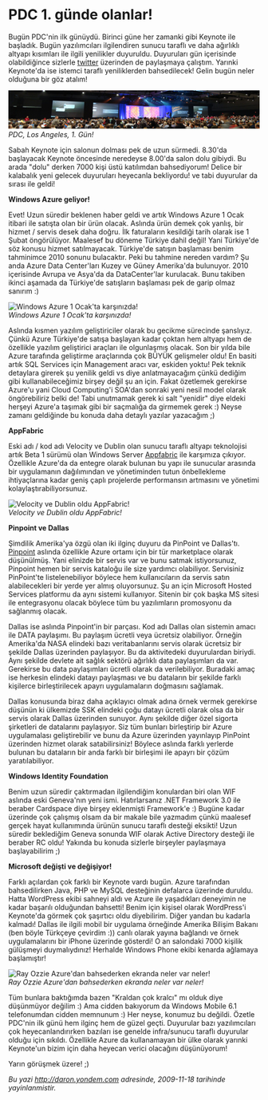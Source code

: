 # PDC 1. günde olanlar! 

Bugün PDC'nin ilk günüydü. Birinci güne her zamanki gibi Keynote ile
başladık. Bugün yazılımcıları ilgilendiren sunucu taraflı ve daha
ağırlıklı altyapı kısımları ile ilgili yenilikler duyuruldu. Duyuruları
gün içerisinde olabildiğince sizlerle
[twitter](http://twitter.com/daronyondem) üzerinden de paylaşmaya
çalıştım. Yarınki Keynote'da ise istemci taraflı yeniliklerden
bahsedilecek! Gelin bugün neler olduğuna bir göz atalım!

![PDC, 1. Gün!](../media/PDC_Birinci_gunde_olanlar/17112009_1.jpg)\
*PDC, Los Angeles, 1. Gün!*

Sabah Keynote için salonun dolması pek de uzun sürmedi. 8.30'da
başlayacak Keynote öncesinde neredeyse 8.00'da salon dolu gibiydi. Bu
arada "dolu" derken 7000 kişi üstü katılımdan bahsediyorum! Delice bir
kalabalık yeni gelecek duyuruları heyecanla bekliyordu! ve tabi
duyurular da sırası ile geldi!

**Windows Azure geliyor!**

Evet! Uzun süredir beklenen haber geldi ve artık Windows Azure 1 Ocak
itibari ile satışta olan bir ürün olacak. Aslında ürün demek çok yanlış,
bir hizmet / servis desek daha doğru. İlk faturaların kesildiği tarih
olarak ise 1 Şubat öngörülüyor. Maalesef bu döneme Türkiye dahil değil!
Yani Türkiye'de söz konusu hizmet satılmayacak. Türkiye'de satışın
başlaması benim tahminimce 2010 sonunu bulacaktır. Peki bu tahmine
nereden vardım? Şu anda Azure Data Center'ları Kuzey ve Güney Amerika'da
bulunuyor. 2010 içerisinde Avrupa ve Asya'da da DataCenter'lar
kurulacak. Bunu takiben ikinci aşamada da Türkiye'de satışların
başlaması pek de garip olmaz sanırım :)

![Windows Azure 1 Ocak'ta
karşınızda!](../media/PDC_Birinci_gunde_olanlar/17112009_2.jpg)\
*Windows Azure 1 Ocak'ta karşınızda!*

Aslında kısmen yazılım geliştiriciler olarak bu gecikme sürecinde
şanslıyız. Çünkü Azure Türkiye'de satışa başlayan kadar çoktan hem
altyapı hem de özellikle yazılım geliştirici araçları ile olgunlaşmış
olacak. Son bir yılda bile Azure tarafında geliştirme araçlarında çok
BÜYÜK gelişmeler oldu! En basiti artık SQL Services için Management
aracı var, eskiden yoktu! Pek teknik detaylara girerek şu yenilik geldi
vs diye anlatmayacağım çünkü dediğim gibi kullanabileceğimiz birşey
değil şu an için. Fakat özetlemek gerekirse Azure'u yani Cloud
Computing'i SOA'dan sonraki yeni nesil model olarak öngörebiliriz belki
de! Tabi unutmamak gerek ki salt "yenidir" diye eldeki herşeyi Azure'a
taşımak gibi bir saçmalığa da girmemek gerek :) Neyse zamanı geldiğinde
bu konuda daha detaylı yazılar yazacağım ;)

**AppFabric**

Eski adı / kod adı Velocity ve Dublin olan sunucu taraflı altyapı
teknolojisi artık Beta 1 sürümü olan Windows Server
[Appfabric](http://msdn.microsoft.com/en-us/windowsserver/ee695849.aspx)
ile karşımıza çıkıyor. Özellikle Azure'da da entegre olarak bulunan bu
yapı ile sunucular arasında bir uygulamanın dağılımından ve yönetiminden
tutun önbellekleme ihtiyaçlarına kadar geniş çaplı projelerde
performansın artmasını ve yönetimi kolaylaştırabiliyorsunuz.

![Velocity ve Dublin oldu
AppFabric!](../media/PDC_Birinci_gunde_olanlar/17112009_4.jpg)\
*Velocity ve Dublin oldu AppFabric!*

**Pinpoint ve Dallas**

Şimdilik Amerika'ya özgü olan iki ilginç duyuru da PinPoint ve
Dallas'tı. [Pinpoint](http://www.pinpoint.com/en-US/) aslında özellikle
Azure ortamı için bir tür marketplace olarak düşünülmüş. Yani elinizde
bir servis var ve bunu satmak istiyorsunuz, Pinpoint hemen bir servis
kataloğu ile size yardımcı olabiliyor. Servisiniz PinPoint'te
listelenebiliyor böylece hem kullanıcıların da servis satın
alabilecekleri bir yerde yer almış oluyorsunuz. Şu an için Microsoft
Hosted Services platformu da aynı sistemi kullanıyor. Sitenin bir çok
başka MS sitesi ile entegrasyonu olacak böylece tüm bu yazılımların
promosyonu da sağlanmış olacak.

Dallas ise aslında Pinpoint'in bir parçası. Kod adı Dallas olan sistemin
amacı ile DATA paylaşımı. Bu paylaşım ücretli veya ücretsiz olabiliyor.
Örneğin Amerika'da NASA elindeki bazı veritabanlarını servis olarak
ücretsiz bir şekilde Dallas üzerinden paylaşıyor. Bu da aktivitedeki
duyurulardan biriydi. Aynı şekilde devlete ait sağlık sektörü ağırlıklı
data paylaşımları da var. Gerekirse bu data paylaşımları ücretli olarak
da verilebiliyor. Buradaki amaç ise herkesin elindeki datayı paylaşması
ve bu dataların bir şekilde farklı kişilerce birleştirilecek apayrı
uygulamaların doğmasını sağlamak.

Dallas konusunda biraz daha açıklayıcı olmak adına örnek vermek
gerekirse düşünün ki ülkemizde SSK elindeki çoğu datayı ücretli olarak
olsa da bir servis olarak Dallas üzerinden sunuyor. Aynı şekilde diğer
özel sigorta şirketleri de datalarını paylaşıyor. Siz tüm bunları
birleştirip bir Azure uygulamalası geliştirebilir ve bunu da Azure
üzerinden yayınlayıp PinPoint üzerinden hizmet olarak satabilirsiniz!
Böylece aslında farklı yerlerde bulunan bu dataların bir anda farklı bir
birleşimi ile apayrı bir çözüm yaratılabiliyor.

**Windows Identity Foundation**

Benim uzun süredir çaktırmadan ilgilendiğim konulardan biri olan WIF
aslında eski Geneva'nın yeni ismi. Hatırlarsanız .NET Framework 3.0 ile
beraber Cardspace diye birşey eklenmişti Framework'e :) Bugüne kadar
üzerinde çok çalışmış olsam da bir makale bile yazmadım çünkü maalesef
gerçek hayat kullanımında ürünün sunucu taraflı desteği eksikti! Uzun
süredir beklediğim Geneva sonunda WIF olarak Active Directory desteği
ile beraber RC oldu! Yakında bu konuda sizlerle birşeyler paylaşmaya
başlayabilirim ;)

**Microsoft değişti ve değişiyor!**

Farklı açılardan çok farklı bir Keynote vardı bugün. Azure tarafından
bahsedilirken Java, PHP ve MySQL desteğinin defalarca üzerinde duruldu.
Hatta WordPress ekibi sahneyi aldı ve Azure ile yaşadıkları deneyimin ne
kadar başarılı olduğundan bahsetti! Benim için kişisel olarak
WordPress'i Keynote'da görmek çok şaşırtıcı oldu diyebilirim. Diğer
yandan bu kadarla kalmadı! Dallas ile ilgili mobil bir uygulama
örneğinde Amerika Bilişim Bakanı (ben böyle Türkçeye çevirdim :)) canlı
olarak yayına bağlandı ve örnek uygulamalarını bir iPhone üzerinde
gösterdi! O an salondaki 7000 kişilik gülüşmeyi duymalıydınız! Herhalde
Windows Phone ekibi kenarda ağlamaya başlamıştır!

![Ray Ozzie Azure'dan bahsederken ekranda neler var
neler!](../media/PDC_Birinci_gunde_olanlar/17112009_3.jpg)\
*Ray Ozzie Azure'dan bahsederken ekranda neler var neler!*

Tüm bunlara baktığımda bazen "Kraldan çok kralcı" mı olduk diye
düşünmüyor değilim :) Ama cidden bakıyorum da Windows Mobile 6.1
telefonumdan cidden memnunum :) Her neyse, konumuz bu değildi. Özetle
PDC'nin ilk günü hem ilginç hem de güzel geçti. Duyurular bazı
yazılımcıları çok heyecanlandırırken bazıları ise genelde infra/sunucu
taraflı duyurular olduğu için sıkıldı. Özellikle Azure da kullanamayan
bir ülke olarak yarınki Keynote'un bizim için daha heyecan verici
olacağını düşünüyorum!

Yarın görüşmek üzere! ;)


*Bu yazi http://daron.yondem.com adresinde, 2009-11-18 tarihinde yayinlanmistir.*